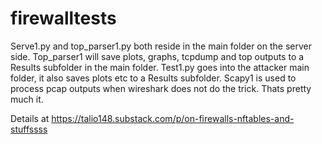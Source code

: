 # firewalltests

Serve1.py and top_parser1.py both reside in the main folder on the server side. Top_parser1 will save plots, graphs, tcpdump and top outputs to a Results subfolder in the main folder.
Test1.py goes into the attacker main folder, it also saves plots etc to a Results subfolder. Scapy1 is used to process pcap outputs when wireshark does not do the trick. Thats pretty much it.

Details at https://talio148.substack.com/p/on-firewalls-nftables-and-stuffssss
